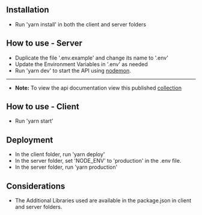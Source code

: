 ## Installation

* Run 'yarn install' in both the client and server folders

## How to use - Server

* Duplicate the file '.env.example' and change its name to '.env' 
* Update the Environment Variables in '.env' as needed
* Run 'yarn dev' to start the API using [nodemon](https://nodemon.io/).
----------------
* **Note:** To view the api documentation view this published [collection](https://documenter.getpostman.com/view/24503310/2s9Y5eLySg)

## How to use - Client

* Run 'yarn start'

## Deployment

* In the client folder, run 'yarn deploy'
* In the server folder, set 'NODE_ENV' to 'production' in the .env file.
* In the server folder, run 'yarn production'

## Considerations

* The Additional Libraries used are available in the package.json in client and server folders.

